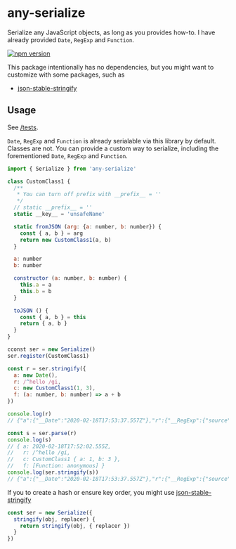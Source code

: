 # any-serialize

Serialize any JavaScript objects, as long as you provides how-to. I have already provided `Date`, `RegExp` and `Function`.

[![npm version](https://badge.fury.io/js/any-serialize.svg)](https://badge.fury.io/js/any-serialize)

This package intentionally has no dependencies, but you might want to customize with some packages, such as

- [json-stable-stringify](https://github.com/substack/json-stable-stringify)

## Usage

See [/tests](/tests).

`Date`, `RegExp` and `Function` is already serialable via this library by default. Classes are not. You can provide a custom way to serialize, including the forementioned `Date`, `RegExp` and `Function`.

```js
import { Serialize } from 'any-serialize'

class CustomClass1 {
  /**
   * You can turn off prefix with __prefix__ = ''
   */
  // static __prefix__ = ''
  static __key__ = 'unsafeName'

  static fromJSON (arg: {a: number, b: number}) {
    const { a, b } = arg
    return new CustomClass1(a, b)
  }

  a: number
  b: number

  constructor (a: number, b: number) {
    this.a = a
    this.b = b
  }

  toJSON () {
    const { a, b } = this
    return { a, b }
  }
}

cconst ser = new Serialize()
ser.register(CustomClass1)

const r = ser.stringify({
  a: new Date(),
  r: /^hello /gi,
  c: new CustomClass1(1, 3),
  f: (a: number, b: number) => a + b
})

console.log(r)
// {"a":{"__Date":"2020-02-18T17:53:37.557Z"},"r":{"__RegExp":{"source":"^hello ","flags":"gi"}},"c":{"__unsafeName":{"a":1,"b":3}},"f":{"__function":"(a, b) => a + b"}}

const s = ser.parse(r)
console.log(s)
// { a: 2020-02-18T17:52:02.555Z,
//   r: /^hello /gi,
//   c: CustomClass1 { a: 1, b: 3 },
//   f: [Function: anonymous] }
console.log(ser.stringify(s))
// {"a":{"__Date":"2020-02-18T17:53:37.557Z"},"r":{"__RegExp":{"source":"^hello ","flags":"gi"}},"c":{"__unsafeName":{"a":1,"b":3}},"f":{"__function":"(a, b) => a + b"}}
```

If you to create a hash or ensure key order, you might use [json-stable-stringify](https://github.com/substack/json-stable-stringify)

```ts
const ser = new Serialize({
  stringify(obj, replacer) {
    return stringify(obj, { replacer })
  }
})
```
